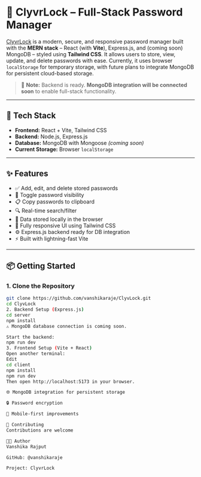 # 🔐 ClyvrLock – Full-Stack Password Manager

[ClyvrLock](https://github.com/vanshikaraje/ClyvLock) is a modern, secure, and responsive password manager built with the **MERN stack** – React (with **Vite**), Express.js, and (coming soon) MongoDB – styled using **Tailwind CSS**. It allows users to store, view, update, and delete passwords with ease. Currently, it uses browser `localStorage` for temporary storage, with future plans to integrate MongoDB for persistent cloud-based storage.

> 📌 **Note:** Backend is ready. **MongoDB integration will be connected soon** to enable full-stack functionality.

---

## 🚀 Tech Stack

- **Frontend:** React + Vite, Tailwind CSS  
- **Backend:** Node.js, Express.js  
- **Database:** MongoDB with Mongoose *(coming soon)*  
- **Current Storage:** Browser `localStorage`

---

## ✨ Features

- ✅ Add, edit, and delete stored passwords  
- 🔐 Toggle password visibility  
- 📋 Copy passwords to clipboard  
- 🔍 Real-time search/filter  
- 📁 Data stored locally in the browser  
- 🎨 Fully responsive UI using Tailwind CSS  
- ⚙️ Express.js backend ready for DB integration  
- ⚡️ Built with lightning-fast Vite

---

## 📦 Getting Started

### 1. Clone the Repository

```bash
git clone https://github.com/vanshikaraje/ClyvLock.git
cd ClyvLock
2. Backend Setup (Express.js)
cd server
npm install
⚠️ MongoDB database connection is coming soon.

Start the backend:
npm run dev
3. Frontend Setup (Vite + React)
Open another terminal:
Edit
cd client
npm install
npm run dev
Then open http://localhost:5173 in your browser.

🌐 MongoDB integration for persistent storage

🔒 Password encryption

📱 Mobile-first improvements

🙌 Contributing
Contributions are welcome

👩‍💻 Author
Vanshika Rajput

GitHub: @vanshikaraje

Project: ClyvrLock
